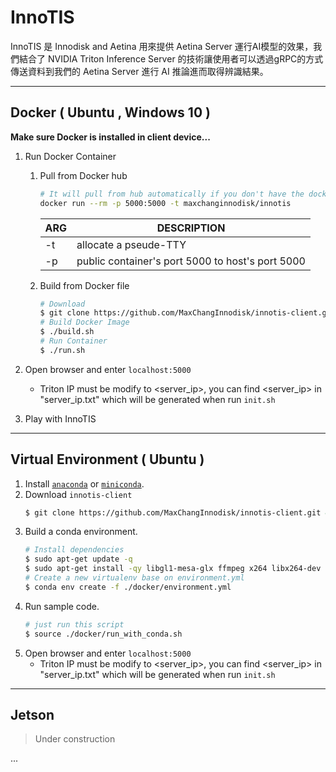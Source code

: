 # InnoTIS
InnoTIS 是 Innodisk and Aetina 用來提供 Aetina Server 運行AI模型的效果，我們結合了 NVIDIA Triton Inference Server 的技術讓使用者可以透過gRPC的方式傳送資料到我們的 Aetina Server 進行 AI 推論進而取得辨識結果。

---

## Docker ( Ubuntu , Windows 10 )
**Make sure Docker is installed in client device...**

1. Run Docker Container
   1. Pull from Docker hub
       ```bash
       # It will pull from hub automatically if you don't have the docker image
       docker run --rm -p 5000:5000 -t maxchanginnodisk/innotis
       ```
      | ARG | DESCRIPTION |
      | --- | --- |
      | -t  | allocate a pseude-TTY
      | -p  | public container's port 5000 to host's port 5000

   2. Build from Docker file

        ```bash
        # Download
        $ git clone https://github.com/MaxChangInnodisk/innotis-client.git && cd innotis-client/docker
        # Build Docker Image
        $ ./build.sh
        # Run Container
        $ ./run.sh
        ```
2. Open browser and enter `localhost:5000`
    * Triton IP must be modify to <server_ip>, you can find <server_ip> in "server_ip.txt" which will be generated when run `init.sh`

3. Play with InnoTIS

---

## Virtual Environment ( Ubuntu )

1. Install [`anaconda`](https://www.anaconda.com/products/individual) or [`miniconda`](https://docs.conda.io/en/latest/miniconda.html).
2. Download `innotis-client`
   ```bash
   $ git clone https://github.com/MaxChangInnodisk/innotis-client.git && cd innotis-client
   ```
3. Build a conda environment.
   ```bash
   # Install dependencies
   $ sudo apt-get update -q
   $ sudo apt-get install -qy libgl1-mesa-glx ffmpeg x264 libx264-dev
   # Create a new virtualenv base on environment.yml
   $ conda env create -f ./docker/environment.yml
   ```
4. Run sample code.
   ```bash
   # just run this script
   $ source ./docker/run_with_conda.sh
   ```
5. Open browser and enter `localhost:5000`
    * Triton IP must be modify to <server_ip>, you can find <server_ip> in "server_ip.txt" which will be generated when run `init.sh`

---

## Jetson
>Under construction

...